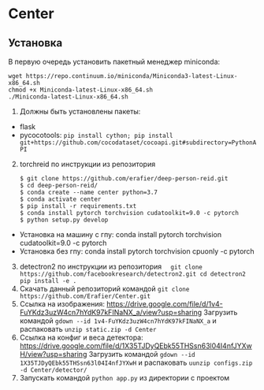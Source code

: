 # Center

## Установка
В первую очередь установить пакетный менеджер miniconda:
```
wget https://repo.continuum.io/miniconda/Miniconda3-latest-Linux-x86_64.sh
chmod +x Miniconda-latest-Linux-x86_64.sh
./Miniconda-latest-Linux-x86_64.sh
```
1. Должны быть установлены пакеты:  
- flask
- pycocotools: `pip install cython; pip install git+https://github.com/cocodataset/cocoapi.git#subdirectory=PythonAPI`
  
2. torchreid по инструкции из репозитория
    ```
    $ git clone https://github.com/erafier/deep-person-reid.git
    $ cd deep-person-reid/
    $ conda create --name center python=3.7
    $ conda activate center
    $ pip install -r requirements.txt
    $ conda install pytorch torchvision cudatoolkit=9.0 -c pytorch
    $ python setup.py develop
  * Установка на машину с гпу: conda install pytorch torchvision cudatoolkit=9.0 -c pytorch
  * Установка без гпу: conda install pytorch torchvision cpuonly -c pytorch
3. detectron2 по инструкции из репозитория
`  git clone https://github.com/facebookresearch/detectron2.git
   cd detectron2
   pip install -e .`
4. Скачать данный репозиторий командой `git clone https://github.com/Erafier/Center.git`
4. Ссылка на изображения: https://drive.google.com/file/d/1v4-FuYKdz3uzW4cn7hYdK97kFINaNX_a/view?usp=sharing
  Загрузить командой `gdown --id 1v4-FuYKdz3uzW4cn7hYdK97kFINaNX_a` и распаковать `unzip static.zip -d Center`
5. Ссылка на конфиг и веса детектора: https://drive.google.com/file/d/1X35TJDyQEbk55THSsn63l04I4nfJYXwH/view?usp=sharing
  Загрузить командой `gdown --id 1X35TJDyQEbk55THSsn63l04I4nfJYXwH` и распаковать `uunzip configs.zip -d Center/detector/`
6. Запускать командой `python app.py` из директории с проектом
